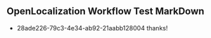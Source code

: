 ## OpenLocalization Workflow Test MarkDown
* 28ade226-79c3-4e34-ab92-21aabb128004 
thanks!<!--HONumber=Mar16_HO1-->
